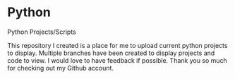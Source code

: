 # Python
Python Projects/Scripts

This repository I created is a place for me to upload current python projects to display. Multiple branches have been created to display projects and code to view. I would love to have feedback if possible. Thank you so much for checking out my Github account.
